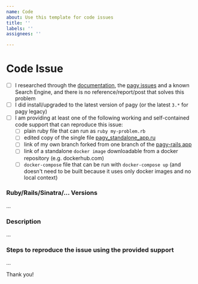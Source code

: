 ```yaml
---
name: Code
about: Use this template for code issues
title: ''
labels: ''
assignees: ''

---
```

<!-- WARNING: ISSUES NOT FOLLOWING THIS TEMPLATE MAY GET CLOSED AND DELETED -->

# Code Issue
- [ ] I researched through the [documentation](https://ddnexus.github.io/pagy/), the [pagy issues](https://github.com/ddnexus/pagy/issues) and a known Search Engine, and there is no reference/report/post that solves this problem
- [ ] I did install/upgraded to the latest version of pagy (or the latest `3.*` for pagy legacy)
- [ ] I am providing at least one of the following working and self-contained code support that can reproduce this issue:
   <!-- Check all that apply [x] -->
   - [ ] plain ruby file that can run as `ruby my-problem.rb`
   - [ ] edited copy of the single file [pagy_standalone_app.ru](https://github.com/ddnexus/pagy/blob/master/apps/pagy_standalone_app.ru)
   - [ ] link of my own branch forked from one branch of the [pagy-rails app](https://github.com/benkoshy/pagy-rails)
   - [ ] link of a standalone `docker image` downloadable from a docker repository (e.g. dockerhub.com)
   - [ ] `docker-compose` file that can be run with `docker-compose up` (and doesn't need to be built because it uses only docker images and no local context)

<!-- IMPORTANT: repositories of your own apps are not an acceptable support unless satisfy one of the points above. -->


### Ruby/Rails/Sinatra/... Versions

...

### Description

...

### Steps to reproduce the issue using the provided support

...

Thank you!
